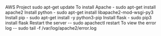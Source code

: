 AWS Project
sudo apt-get update
To install Apache - sudo apt-get install apache2
Install python - sudo apt-get install libapache2-mod-wsgi-py3
Install pip - sudo apt-get install -y python3-pip
Install flask - sudo pip3 install flask
Restart the server -- sudo apachectl restart
To view the error log -- sudo tail -f /var/log/apache2/error.log
